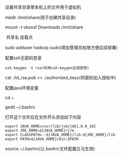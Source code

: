 设置共享目录使本机上的文件用于虚拟机

mkdir  /mnt/share(用于创建共享目录)

mount -t vboxsf Downloads /mnt/share

​               共享名    挂载点

 

sudo adduser hadoop sudo(增加管理员权限方便后续部署)

 

配置ssh无密码登录

```
ssh-keygen -t rsa(利用ssh-keygen生成密钥)
```

cat ./id_rsa.pub >> ./authorized_keys(将密码加入授权中)

 

配置java环境变量

cd ~

gedit ~/.bashrc

打开这个文件后在文件开头添加如下内容

```
export JAVA_HOME=/usr/lib/jvm/jdk1.8.0_162
export JRE_HOME=${JAVA_HOME}/jre
export CLASSPATH=.:${JAVA_HOME}/lib:${JRE_HOME}/lib
export PATH=${JAVA_HOME}/bin:$PATH
```

source ~/.bashrc(让.bashrc文件配置立马生效)

 

 

 